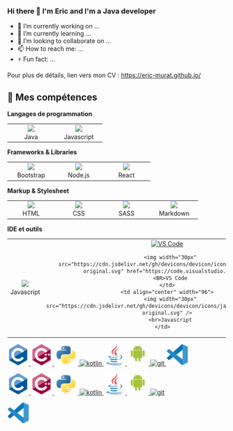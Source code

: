 ### Hi there 👋 I'm Eric and I'm a Java developer

- 🔭 I’m currently working on ...
- 🌱 I’m currently learning ...
- 👯 I’m looking to collaborate on ...
- 📫 How to reach me: ...
- ⚡ Fun fact: ...

Pour plus de détails, lien vers mon CV : https://eric-murat.github.io/

## 🚀 Mes compétences
**Langages de programmation**
<table>
  <tr>
    <td align="center" width="96">
      <img width="30px" src="https://cdn.jsdelivr.net/gh/devicons/devicon/icons/java/java-original.svg" />
      <br>Java
    </td>
    <td align="center" width="96">
      <img width="30px" src="https://cdn.jsdelivr.net/gh/devicons/devicon/icons/javascript/javascript-original.svg" />
      <br>Javascript
    </td>   
  </tr>
</table>

**Frameworks & Libraries**
<table>
  <tr>
    <td align="center" width="96">
      <img width="30px" src="https://cdn.jsdelivr.net/gh/devicons/devicon/icons/bootstrap/bootstrap-original.svg" />
      <br>Bootstrap
    </td>
    <td align="center" width="96">
      <img width="30px" src="https://cdn.jsdelivr.net/gh/devicons/devicon/icons/nodejs/nodejs-original.svg" />
      <br>Node.js
    </td>
    <td align="center" width="96">
      <img width="30px" src="https://cdn.jsdelivr.net/gh/devicons/devicon/icons/react/react-original.svg" />
      <br>React
    </td>
  </tr>
</table>

**Markup & Stylesheet**

<table>
  <tr>
    <td align="center" width="96">
      <a>
        <img src="icons/html.svg" width="40"/>
      </a>
      <br>HTML
    </td>
    <td align="center" width="96">
      <a>
        <img src="icons/css.svg" width="40"/>
      </a>
      <br>CSS
    </td>
    <td align="center" width="96">
      <a>
        <img src="icons/sass.svg" width="40"/>
      </a>
      <br>SASS
    </td>
    <td align="center" width="96">
      <a>
        <img src="icons/markdown.svg" width="40"/>
      </a>
      <br>Markdown
    </td>
  </tr>
</table>

**IDE et outils**

<table>
  <tr>
    <td align="center" width="96">
      <img width="30px" src="https://cdn.jsdelivr.net/gh/devicons/devicon/icons/javascript/javascript-original.svg" />
      <br>Javascript
    </td>   
    <td align="center" width="96">
        <a href="https://code.visualstudio.com/" target="_blank"> <img src="https://cdn.jsdelivr.net/gh/devicons/devicon/icons/vscode/vscode-original.svg" alt="VS Code" width="50" height="50"/> </a>

      <img width="30px" src="https://cdn.jsdelivr.net/gh/devicons/devicon/icons/vscode/vscode-original.svg" href="https://code.visualstudio.com/" />
      <BR>VS Code
    </td>
    <td align="center" width="96">
      <img width="30px" src="https://cdn.jsdelivr.net/gh/devicons/devicon/icons/javascript/javascript-original.svg" />
      <br>Javascript
    </td>   
  </tr>
</table>

<p align="left"><a href="https://www.cprogramming.com/" target="_blank"> <img src="https://raw.githubusercontent.com/devicons/devicon/master/icons/c/c-original.svg" alt="c" width="50" height="50"/> </a> <a href="https://www.w3schools.com/cpp/" target="_blank"> <img src="https://raw.githubusercontent.com/devicons/devicon/master/icons/cplusplus/cplusplus-original.svg" alt="cplusplus" width="50" height="50"/> </a> <a href="https://www.python.org" target="_blank"> <img src="https://raw.githubusercontent.com/devicons/devicon/master/icons/python/python-original.svg" alt="python" width="55" height="50"/></a><a href="https://developer.android.com" target="_blank"> <a href="https://kotlinlang.org" target="_blank"><img src="https://www.vectorlogo.zone/logos/kotlinlang/kotlinlang-icon.svg" alt="kotlin" width="50" height="45"/> </a> <a href="https://www.java.com" target="_blank"> <img src="https://raw.githubusercontent.com/devicons/devicon/master/icons/java/java-original.svg" alt="java" width="50" height="50"/> </a><a href="https://developer.android.com/" target="_blank"><img src="https://raw.githubusercontent.com/devicons/devicon/master/icons/android/android-original-wordmark.svg" alt="android" width="50" height="50"/> </a><a href="https://git-scm.com/" target="_blank"> <img src="https://www.vectorlogo.zone/logos/git-scm/git-scm-icon.svg" alt="git" width="50" height="50"/> </a><a href="https://code.visualstudio.com/" target="_blank"> <img src="https://github.com/devicons/devicon/blob/master/icons/vscode/vscode-original.svg" alt="VS Code" width="50" height="50"/> </a>
</p><p align="left"><a href="https://www.cprogramming.com/" target="_blank"> <img src="https://raw.githubusercontent.com/devicons/devicon/master/icons/c/c-original.svg" alt="c" width="50" height="50"/> </a> <a href="https://www.w3schools.com/cpp/" target="_blank"> <img src="https://raw.githubusercontent.com/devicons/devicon/master/icons/cplusplus/cplusplus-original.svg" alt="cplusplus" width="50" height="50"/> </a> <a href="https://www.python.org" target="_blank"> <img src="https://raw.githubusercontent.com/devicons/devicon/master/icons/python/python-original.svg" alt="python" width="55" height="50"/></a><a href="https://developer.android.com" target="_blank"> <a href="https://kotlinlang.org" target="_blank"><img src="https://www.vectorlogo.zone/logos/kotlinlang/kotlinlang-icon.svg" alt="kotlin" width="50" height="45"/> </a> <a href="https://www.java.com" target="_blank"> <img src="https://raw.githubusercontent.com/devicons/devicon/master/icons/java/java-original.svg" alt="java" width="50" height="50"/> </a><a href="https://developer.android.com/" target="_blank"><img src="https://raw.githubusercontent.com/devicons/devicon/master/icons/android/android-original-wordmark.svg" alt="android" width="50" height="50"/> </a><a href="https://git-scm.com/" target="_blank"><img src="https://www.vectorlogo.zone/logos/git-scm/git-scm-icon.svg" alt="git" width="50" height="50"/> </a>
  
  
  <a href="https://code.visualstudio.com/" target="_blank"> <img src="https://github.com/devicons/devicon/blob/master/icons/vscode/vscode-original.svg" alt="VS Code" width="50" height="50"/> </a>
  
  
</p>

